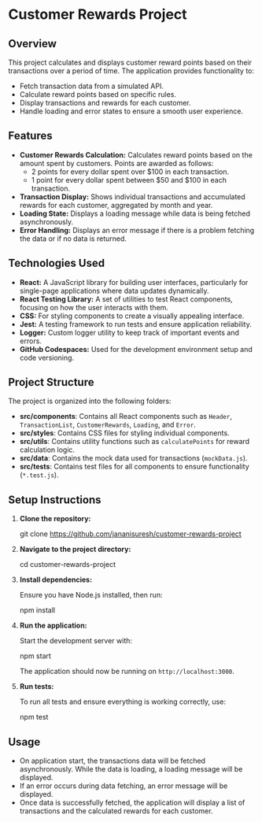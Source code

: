 # Customer Rewards Project

## Overview

This project calculates and displays customer reward points based on their transactions over a period of time. The application provides functionality to:

- Fetch transaction data from a simulated API.
- Calculate reward points based on specific rules.
- Display transactions and rewards for each customer.
- Handle loading and error states to ensure a smooth user experience.

## Features

- **Customer Rewards Calculation:** Calculates reward points based on the amount spent by customers. Points are awarded as follows:
  - 2 points for every dollar spent over $100 in each transaction.
  - 1 point for every dollar spent between $50 and $100 in each transaction.
- **Transaction Display:** Shows individual transactions and accumulated rewards for each customer, aggregated by month and year.
- **Loading State:** Displays a loading message while data is being fetched asynchronously.
- **Error Handling:** Displays an error message if there is a problem fetching the data or if no data is returned.

## Technologies Used

- **React:** A JavaScript library for building user interfaces, particularly for single-page applications where data updates dynamically.
- **React Testing Library:** A set of utilities to test React components, focusing on how the user interacts with them.
- **CSS:** For styling components to create a visually appealing interface.
- **Jest:** A testing framework to run tests and ensure application reliability.
- **Logger:** Custom logger utility to keep track of important events and errors.
- **GitHub Codespaces:** Used for the development environment setup and code versioning.

## Project Structure

The project is organized into the following folders:

- **src/components**: Contains all React components such as `Header`, `TransactionList`, `CustomerRewards`, `Loading`, and `Error`.
- **src/styles**: Contains CSS files for styling individual components.
- **src/utils**: Contains utility functions such as `calculatePoints` for reward calculation logic.
- **src/data**: Contains the mock data used for transactions (`mockData.js`).
- **src/tests**: Contains test files for all components to ensure functionality (`*.test.js`).

## Setup Instructions

1. **Clone the repository:**

  
   git clone https://github.com/jananisuresh/customer-rewards-project
  

2. **Navigate to the project directory:**

   
   cd customer-rewards-project
 

3. **Install dependencies:**

   Ensure you have Node.js installed, then run:

   npm install
  

4. **Run the application:**

   Start the development server with:

  
   npm start
   

   The application should now be running on `http://localhost:3000`.

5. **Run tests:**

   To run all tests and ensure everything is working correctly, use:

   
   npm test
  

## Usage

- On application start, the transactions data will be fetched asynchronously. While the data is loading, a loading message will be displayed.
- If an error occurs during data fetching, an error message will be displayed.
- Once data is successfully fetched, the application will display a list of transactions and the calculated rewards for each customer.
